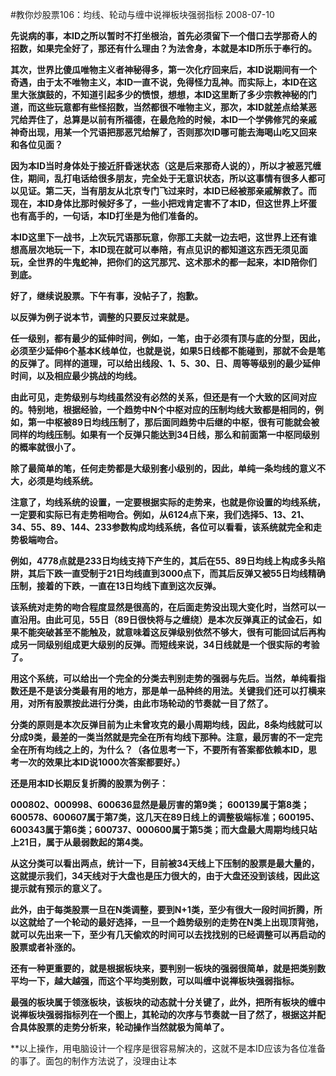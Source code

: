#教你炒股票106：均线、轮动与缠中说禅板块强弱指标
2008-07-10

**先说病的事，本ID之所以暂时不打坐根治，首先必须留下一个借口去学那奇人的招数，如果完全好了，那还有什么理由？为法舍身，本就是本ID所乐于奉行的。**


 


**其次，世界比傻瓜唯物主义者神秘得多，第一次化疗回来后，本ID说期间有一个奇遇，由于太不唯物主义，本ID一直不说，免得怪力乱神。而实际上，本ID在这里大张旗鼓的，不知道引起多少的愤恨，想想，本ID这里断了多少宗教神秘的门道，而这些玩意都有些怪招数，当然都很不唯物主义，那次，本ID就差点给某恶咒给弄住了，总算是以前有所福德，在最危险的时候，本ID一个学佛修咒的亲戚神奇出现，用某一个咒语把那恶咒给解了，否则那次ID哪可能去海喝山吃又回来和各位见面？**


 


**因为本ID当时身体处于接近肝昏迷状态（这是后来那奇人说的），所以才被恶咒缠住，期间，乱打电话给很多朋友，完全处于无意识状态，所以这事情有很多人都可以见证。第二天，当有朋友从北京专门飞过来时，本ID已经被那亲戚解救了。而现在，本ID身体比那时候好多了，一些小把戏肯定害不了本ID，但这世界上坏蛋也有高手的，一句话，本ID打坐是为他们准备的。**


 


**本ID这里下一战书，上次玩咒语那玩意，你那工夫就一边去吧，这世界上还有谁想高层次地玩一下，本ID现在就可以奉陪，有点见识的都知道这东西无须见面玩，全世界的牛鬼蛇神，把你们的这咒那咒、这术那术的都一起来，本ID陪你们到底。**


 


**好了，继续说股票。下午有事，没帖子了，抱歉。**


 


**以反弹为例子说本节，调整的只要反过来就是。**


 


**任一级别，都有最少的延伸时间，例如，一笔，由于必须有顶与底的分型，因此，必须至少延伸6个基本K线单位，也就是说，如果5日线都不能碰到，那就不会是笔的反弹了。同样的道理，可以给出线段、1、5、30、日、周等等级别的最少延伸时间，以及相应最少挑战的均线。**


 


**由此可见，走势级别与均线虽然没有必然的关系，但还是有一个大致的区间对应的。特别地，根据经验，一个趋势中N个中枢对应的压制均线大致都是相同的，例如，第一中枢被89日均线压制了，那后面同趋势中后继的中枢，很有可能就会被同样的均线压制。如果有一个反弹只能达到34日线，那么和前面第一中枢同级别的概率就很小了。**


 


**除了最简单的笔，任何走势都是大级别套小级别的，因此，单纯一条均线的意义不大，必须是均线系统。**


 


**注意了，均线系统的设置，一定要根据实际的走势来，也就是你设置的均线系统，一定要和实际已有走势相吻合。例如，从6124点下来，我们选择5、13、21、34、55、89、144、233参数构成均线系统，各位可以看看，该系统就完全和走势极端吻合。**


 


**例如，4778点就是233日均线支持下产生的，其后在55、89日均线上构成多头陷阱，其后下跌一直受制于21日均线直到3000点下，而其后反弹又被55日均线精确压制，接着的下跌，一直在13日均线下直到这次反弹。**


 


**该系统对走势的吻合程度显然是很高的，在后面走势没出现大变化时，当然可以一直沿用。由此可见，55日（89日很快将与之缠绕）是本次反弹真正的试金石，如果不能突破甚至不能触及，就意味着这反弹级别依然不够大，很有可能回试后再构成另一同级别组成更大级别的反弹。而短线来说，34日线就是一个很实际的考验了。**


 


**用这个系统，可以给出一个完全的分类去判别走势的强弱与先后。当然，单纯看指数还是不是该分类最有用的地方，那是单一品种终的用法。关键我们还可以打横来用，对所有股票按此进行分类，由此市场轮动的节奏就一目了然了。**


 


**分类的原则是本次反弹目前为止未曾攻克的最小周期均线，因此，8条均线就可以分成9类，最差的一类当然就是完全在所有均线下那种。注意，最厉害的不一定完全在所有均线之上的，为什么？（各位思考一下，不要所有答案都依赖本ID，思考一次的效果比本ID说1000次答案都要好。）**


 


**还是用本ID长期反复折腾的股票为例子：**


 


**000802、000998、600636显然是最厉害的第9类；
600139属于第8类；600578、600607属于第7类，这几天在89日线上的调整极端标准；600195、600343属于第6类；600737、000600属于第5类；而大盘最大周期均线只站上21日，属于从最弱数起的第4类。**


 


**从这分类可以看出两点，统计一下，目前被34天线上下压制的股票是最大量的，这就提示我们，34天线对于大盘也是压力很大的，由于大盘还没到该线，因此这提示就有预示的意义了。**


 


**此外，由于每类股票一旦在N类调整，要到N+1类，至少有很大一段时间折腾，所以这就给了一个轮动的最好选择，一旦一个趋势级别的走势在N类上出现顶背弛，就可以先出来一下，至少有几天偷欢的时间可以去找找别的已经调整可以再启动的股票或者补涨的。**


 


**还有一种更重要的，就是根据板块来，要判别一板块的强弱很简单，就是把类别数平均一下，越大越强，而这个平均类别数，可以叫缠中说禅板块强弱指标。**


 


**最强的板块属于领涨板块，该板块的动态就十分关键了，此外，把所有板块的缠中说禅板块强弱指标列在一个图上，其轮动的次序与节奏就一目了然了，根据这并配合具体股票的走势分析来，轮动操作当然就极为简单了。**


 


**以上操作，用电脑设计一个程序是很容易解决的，这就不是本ID应该为各位准备的事了。面包的制作方法说了，没理由让本